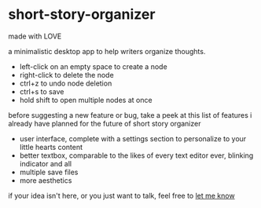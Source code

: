 # short-story-organizer

made with LOVE

a minimalistic desktop app to help writers organize thoughts.
<ul>
  <li>left-click on an empty space to create a node</li>
  <li>right-click to delete the node</li>
  <li>ctrl+z to undo node deletion</li>
  <li>ctrl+s to save</li>
  <li>hold shift to open multiple nodes at once</li>
</ul>

before suggesting a new feature or bug, take a peek at this list of features i already have planned for the future of short story organizer
<ul>
  <li>user interface, complete with a settings section to personalize to your little hearts content</li>
  <li>better textbox, comparable to the likes of every text editor ever, blinking indicator and all</li>
  <li>multiple save files</li>
  <li>more aesthetics</li>
</ul>
if your idea isn't here, or you just want to talk, feel free to <a href="https://forms.gle/YiFJfLdfajLK2Qhh7">let me know</a>
